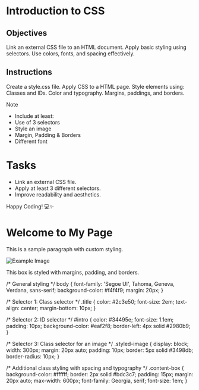 # Introduction to CSS

## Objectives
Link an external CSS file to an HTML document.
Apply basic styling using selectors.
Use colors, fonts, and spacing effectively.

## Instructions

Create a style.css file.
Apply CSS to a HTML page.
Style elements using:
Classes and IDs.
Color and typography.
Margins, paddings, and borders.

>[!NOTE]
>  - Include at least:
>  - Use of 3 selectors
>  - Style an image
>  - Margin, Padding & Borders
>  - Different font

# Tasks
 - Link an external CSS file.
 - Apply at least 3 different selectors.
 - Improve readability and aesthetics.

Happy Coding! 💻✨

<!DOCTYPE html>
<html lang="en">
<head>
  <meta charset="UTF-8" />
  <meta name="viewport" content="width=device-width, initial-scale=1.0" />
  <title>Styled Page</title>
  <!-- Link to external CSS -->
  <link rel="stylesheet" href="RR.css" />
</head>
<body>
  <h1 class="title">Welcome to My Page</h1>
  <p id="intro">This is a sample paragraph with custom styling.</p>
  <img src="example.jpg" alt="Example Image" class="styled-image" />

  <div class="content-box">
    <p>This box is styled with margins, padding, and borders.</p>
  </div>
</body>
</html>
/* General styling */
body {
  font-family: 'Segoe UI', Tahoma, Geneva, Verdana, sans-serif;
  background-color: #f4f4f9;
  margin: 20px;
}

/* Selector 1: Class selector */
.title {
  color: #2c3e50;
  font-size: 2em;
  text-align: center;
  margin-bottom: 10px;
}

/* Selector 2: ID selector */
#intro {
  color: #34495e;
  font-size: 1.1em;
  padding: 10px;
  background-color: #eaf2f8;
  border-left: 4px solid #2980b9;
}

/* Selector 3: Class selector for an image */
.styled-image {
  display: block;
  width: 300px;
  margin: 20px auto;
  padding: 10px;
  border: 5px solid #3498db;
  border-radius: 10px;
}

/* Additional class styling with spacing and typography */
.content-box {
  background-color: #ffffff;
  border: 2px solid #bdc3c7;
  padding: 15px;
  margin: 20px auto;
  max-width: 600px;
  font-family: Georgia, serif;
  font-size: 1em;
}


